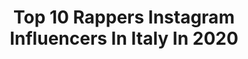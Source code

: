 ---
title: Top 10 Rappers Instagram Influencers In Italy In 2020
description: >-
  Find top rappers Instagram influencers in Italy in 2020. Most popular hashtags: #pr1mo #dodarmy #onair #rapitaliano.
platform: Instagram
profiles:
  - username: "shaka_muni"
    fullname: >-
      SHAKA
    location: "Italy"
    followers: 3427
    engagement: 2418
    commentsToLikes: 0.089425
    avatar: "https://scontent-lhr8-1.cdninstagram.com/v/t51.2885-19/s320x320/89744557_210333153521821_6985884334100054016_n.jpg?_nc_ht=scontent-lhr8-1.cdninstagram.com&_nc_ohc=wqmHhsodm6gAX_iny5V&oh=5723dbf05508fabc146e11a45d0ee165&oe=5EBBC01C"
    verified: false
    hashtags: ""
  - username: "corveleno_official"
    fullname: >-
      COR VELENO
    location: "Italy"
    followers: 27759
    engagement: 786
    commentsToLikes: 0.012352
    avatar: "https://scontent-ams4-1.cdninstagram.com/v/t51.2885-19/s320x320/44804685_315084225975903_6959194097357684736_n.jpg?_nc_ht=scontent-ams4-1.cdninstagram.com&_nc_ohc=qUAf2oHHdxoAX-AriEy&oh=3fcb3dbaec75b299cc8d1558e9e89c23&oe=5EBAD743"
    verified: false
    hashtags: "#squarta, #cantanotutti, #sergioleone, #gabbo"
  - username: "doncashofficial"
    fullname: >-
      Don Cash (Official)
    location: "Italy"
    followers: 13757
    engagement: 293
    commentsToLikes: 0.164636
    avatar: "https://scontent-bos3-1.cdninstagram.com/v/t51.2885-19/s320x320/43543843_1064333380398086_6816138439059046400_n.jpg?_nc_ht=scontent-bos3-1.cdninstagram.com&_nc_ohc=NJyQREZTmLcAX-i3Kcl&oh=1ebeeb43245c12e4a9768f12b5dfc7e8&oe=5EBA2530"
    verified: false
    hashtags: "#beyourhero, #weekend, #onair, #goodvibes"
  - username: "luccibrokenspeakers"
    fullname: >-
      LUCCI BROKENSPEAKERS
    location: "Italy"
    followers: 31626
    engagement: 336
    commentsToLikes: 0.018347
    avatar: "https://scontent-lhr8-1.cdninstagram.com/v/t51.2885-19/s320x320/47582969_739924379699761_5114544684978405376_n.jpg?_nc_ht=scontent-lhr8-1.cdninstagram.com&_nc_ohc=_mr9HSYGTAgAX8iU-OQ&oh=8be2bd4d05dd3346733e0b220187e0a2&oe=5EB947C9"
    verified: false
    hashtags: ""
  - username: "skitsviciousofficial"
    fullname: >-
      Skits Vicious
    location: "Italy"
    followers: 26674
    engagement: 329
    commentsToLikes: 0.014142
    avatar: "https://scontent-lhr8-1.cdninstagram.com/v/t51.2885-19/s320x320/83332229_807348589760265_7017848077717340160_n.jpg?_nc_ht=scontent-lhr8-1.cdninstagram.com&_nc_ohc=KRBmE4YEJ-IAX9hb7Gt&oh=a202b0dd97072e60eacf86ba43cdc542&oe=5EBB2353"
    verified: false
    hashtags: "#mk11, #peace, #rip, #whatscookingoodlookin"
  - username: "tommy_kuti"
    fullname: >-
      Tommy Kuti
    location: "Italy"
    followers: 36152
    engagement: 289
    commentsToLikes: 0.025280
    avatar: "https://scontent-ams4-1.cdninstagram.com/v/t51.2885-19/s320x320/53109620_443490323140748_111504519304577024_n.jpg?_nc_ht=scontent-ams4-1.cdninstagram.com&_nc_ohc=pxcgZUTXOiIAX8h-ff1&oh=7c424173edc6192c7f55489307027986&oe=5EB856D2"
    verified: true
    hashtags: "#afrobeat, #powerangers, #orange, #afronation"
  - username: "williepeyote"
    fullname: >-
      Ludwig Van Peyote
    location: "Italy"
    followers: 148197
    engagement: 1033
    commentsToLikes: 0.011588
    avatar: "https://scontent-ams4-1.cdninstagram.com/v/t51.2885-19/s320x320/54511693_339741376660717_2041932296965062656_n.jpg?_nc_ht=scontent-ams4-1.cdninstagram.com&_nc_ohc=b5SsRnefIhcAX_kVqBu&oh=456326b46bfe0fc74df5b53e9c3c9be2&oe=5EBB7EC7"
    verified: false
    hashtags: "#williepeyote, #milano, #live2020, #dieyoung"
  - username: "remmyboya"
    fullname: >-
      MI CHIAMANO BOYA
    location: "Italy"
    followers: 7409
    engagement: 1383
    commentsToLikes: 0.077285
    avatar: "https://scontent-lhr8-1.cdninstagram.com/v/t51.2885-19/s320x320/92349780_261974181633778_2500643071989907456_n.jpg?_nc_ht=scontent-lhr8-1.cdninstagram.com&_nc_ohc=zR7ln83NN1AAX_VE4NR&oh=87824e5d3ae6f8bd4e77c3f558436f35&oe=5EBCA220"
    verified: false
    hashtags: "#faiilbravo, #iostoacasa, #itrepaoli, #rapfattoincasa"
  - username: "citazioni_rap_italiane"
    fullname: >-
      Capa Rezza Supershallo
    location: "Italy"
    followers: 29920
    engagement: 306
    commentsToLikes: 0.032819
    avatar: "https://scontent-ber1-1.cdninstagram.com/v/t51.2885-19/s320x320/12547528_1959451990947424_1594677337_a.jpg?_nc_ht=scontent-ber1-1.cdninstagram.com&_nc_ohc=XAEsnnmbs8AAX_zHQ-n&oh=4d223d674a734a5c08f6036755835683&oe=5EA63607"
    verified: false
    hashtags: "#beba, #juniorcally, #massimopericolo, #gemitaiz"
  - username: "jack_the_smoker_"
    fullname: >-
      Jack The Smoker
    location: "Italy"
    followers: 84238
    engagement: 851
    commentsToLikes: 0.016841
    avatar: "https://scontent-lhr8-1.cdninstagram.com/v/t51.2885-19/s320x320/73512724_776326619478650_7671309480444821504_n.jpg?_nc_ht=scontent-lhr8-1.cdninstagram.com&_nc_ohc=nvFptnDzrUAAX--uAVk&oh=94316a50489c9be75cbdc89d79ea2ed5&oe=5EBB9158"
    verified: true
    hashtags: "#smizyboy, #discopara, #drugsdontwork"
---